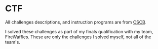 # CTF

All challenges descriptions, and instruction programs are from [CSCB](https://cybersecuritychallenge.be/).

I solved these challenges as part of my finals qualification with my team, FireWaffles. These are only the challenges I solved myself, not all of the team's.